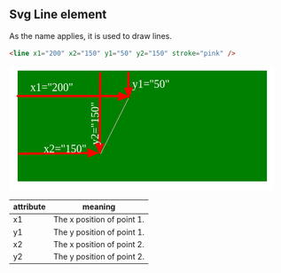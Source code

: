 
## Svg Line element

As the name applies, it is used to draw lines.

```html
<line x1="200" x2="150" y1="50" y2="150" stroke="pink" />
```

![line](img/line.png)

| attribute | meaning                    |
| --------- | -------------------------- |
| x1        | The x position of point 1. |
| y1        | The y position of point 1. |
| x2        | The x position of point 2. |
| y2        | The y position of point 2. |
